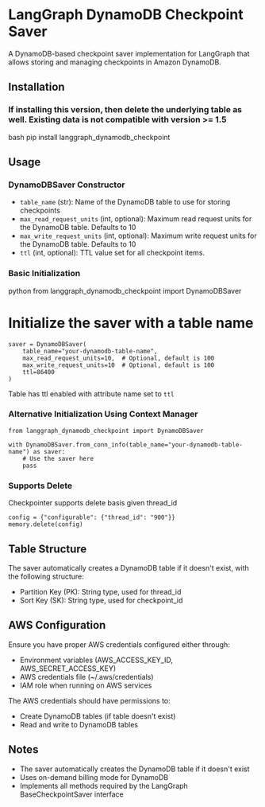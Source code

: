 # LangGraph DynamoDB Checkpoint Saver

A DynamoDB-based checkpoint saver implementation for LangGraph that allows storing and managing checkpoints in Amazon DynamoDB.

## Installation
### If installing this version, then delete the underlying table as well. Existing data is not compatible with version >= 1.5
bash
pip install langgraph_dynamodb_checkpoint


## Usage

### DynamoDBSaver Constructor

- `table_name` (str): Name of the DynamoDB table to use for storing checkpoints
- `max_read_request_units` (int, optional): Maximum read request units for the DynamoDB table. Defaults to 10
- `max_write_request_units` (int, optional): Maximum write request units for the DynamoDB table. Defaults to 10
- `ttl` (int, optional): TTL value set for all checkpoint items.

### Basic Initialization

python
from langgraph_dynamodb_checkpoint import DynamoDBSaver

# Initialize the saver with a table name
```
saver = DynamoDBSaver(
    table_name="your-dynamodb-table-name",
    max_read_request_units=10,  # Optional, default is 100
    max_write_request_units=10  # Optional, default is 100
    ttl=86400
)
```
Table has ttl enabled with attribute name set to `ttl`

### Alternative Initialization Using Context Manager

```
from langgraph_dynamodb_checkpoint import DynamoDBSaver

with DynamoDBSaver.from_conn_info(table_name="your-dynamodb-table-name") as saver:
    # Use the saver here
    pass
```

### Supports Delete
Checkpointer supports delete basis given thread_id
```
config = {"configurable": {"thread_id": "900"}}
memory.delete(config)
```

## Table Structure

The saver automatically creates a DynamoDB table if it doesn't exist, with the following structure:

- Partition Key (PK): String type, used for thread_id
- Sort Key (SK): String type, used for checkpoint_id

## AWS Configuration

Ensure you have proper AWS credentials configured either through:
- Environment variables (AWS_ACCESS_KEY_ID, AWS_SECRET_ACCESS_KEY)
- AWS credentials file (~/.aws/credentials)
- IAM role when running on AWS services

The AWS credentials should have permissions to:
- Create DynamoDB tables (if table doesn't exist)
- Read and write to DynamoDB tables

## Notes

- The saver automatically creates the DynamoDB table if it doesn't exist
- Uses on-demand billing mode for DynamoDB
- Implements all methods required by the LangGraph BaseCheckpointSaver interface